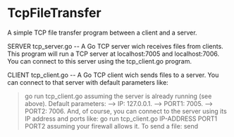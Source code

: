 # TcpFileTransfer
A simple TCP file transfer program between a client and a server.

SERVER
tcp_server.go -- A Go TCP server wich receives files from clients.
This program will run a TCP server at localhost:7005 and localhost:7006.
You can connect to this server using the tcp_client.go program.
  
  
CLIENT
tcp_client.go -- A Go TCP client wich sends files to a server.
You can connect to that server with default parameters like:
> go run tcp_client.go
assuming the server is already running (see above).
Default parameters:
--> IP: 127.0.0.1.
--> PORT1: 7005.
--> PORT2: 7006.
And, of course, you can connect to the server using its IP
address and ports like:
> go run tcp_client.go IP-ADDRESS PORT1 PORT2
assuming your firewall allows it.
To send a file:
> send <filename>
    
    
